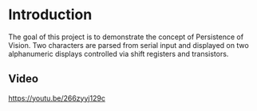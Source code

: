 # Introduction

The goal of this project is to demonstrate the concept of Persistence of Vision. Two characters are parsed from serial input and displayed on two alphanumeric displays controlled via shift registers and transistors.

## Video

https://youtu.be/266zyyj129c
